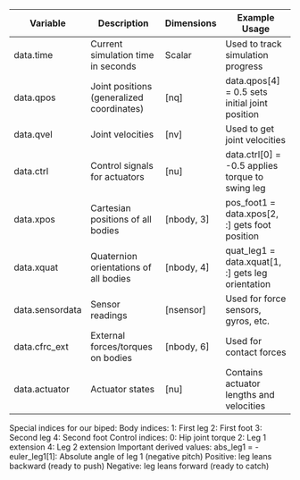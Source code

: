 | Variable | Description | Dimensions | Example Usage |
|----------|-------------|------------|---------------|
| data.time | Current simulation time in seconds | Scalar | Used to track simulation progress |
| data.qpos | Joint positions (generalized coordinates) | [nq] | data.qpos[4] = 0.5 sets initial joint position |
| data.qvel | Joint velocities | [nv] | Used to get joint velocities |
| data.ctrl | Control signals for actuators | [nu] | data.ctrl[0] = -0.5 applies torque to swing leg |
| data.xpos | Cartesian positions of all bodies | [nbody, 3] | pos_foot1 = data.xpos[2, :] gets foot position |
| data.xquat | Quaternion orientations of all bodies | [nbody, 4] | quat_leg1 = data.xquat[1, :] gets leg orientation |
| data.sensordata | Sensor readings | [nsensor] | Used for force sensors, gyros, etc. |
| data.cfrc_ext | External forces/torques on bodies | [nbody, 6] | Used for contact forces |
| data.actuator | Actuator states | [nu] | Contains actuator lengths and velocities |

Special indices for our biped:
Body indices:
1: First leg
2: First foot
3: Second leg
4: Second foot
Control indices:
0: Hip joint torque
2: Leg 1 extension
4: Leg 2 extension
Important derived values:
abs_leg1 = -euler_leg1[1]: Absolute angle of leg 1 (negative pitch)
Positive: leg leans backward (ready to push)
Negative: leg leans forward (ready to catch)